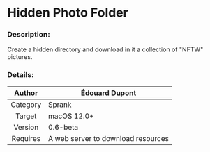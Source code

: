 # Hidden Photo Folder

### Description:
Create a hidden directory and download in it a collection of "NFTW" pictures.

### Details:
| Author   | Édouard Dupont |
| :--: | -- |
| Category | Sprank |
| Target   | macOS 12.0+ |
| Version  | 0.6-beta |
| Requires | A web server to download resources |
